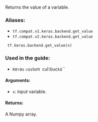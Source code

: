 
Returns the value of a variable.
### Aliases:
- `tf.compat.v1.keras.backend.get_value`
- `tf.compat.v2.keras.backend.get_value`

```
 tf.keras.backend.get_value(x)
```
### Used in the guide:
- ``K``e``r``a``s`` ``c``u``s``t``o``m`` ``c``a``l``l``b``a``c``k``s``
#### Arguments:
- `x`: input variable.
#### Returns:

A Numpy array.
